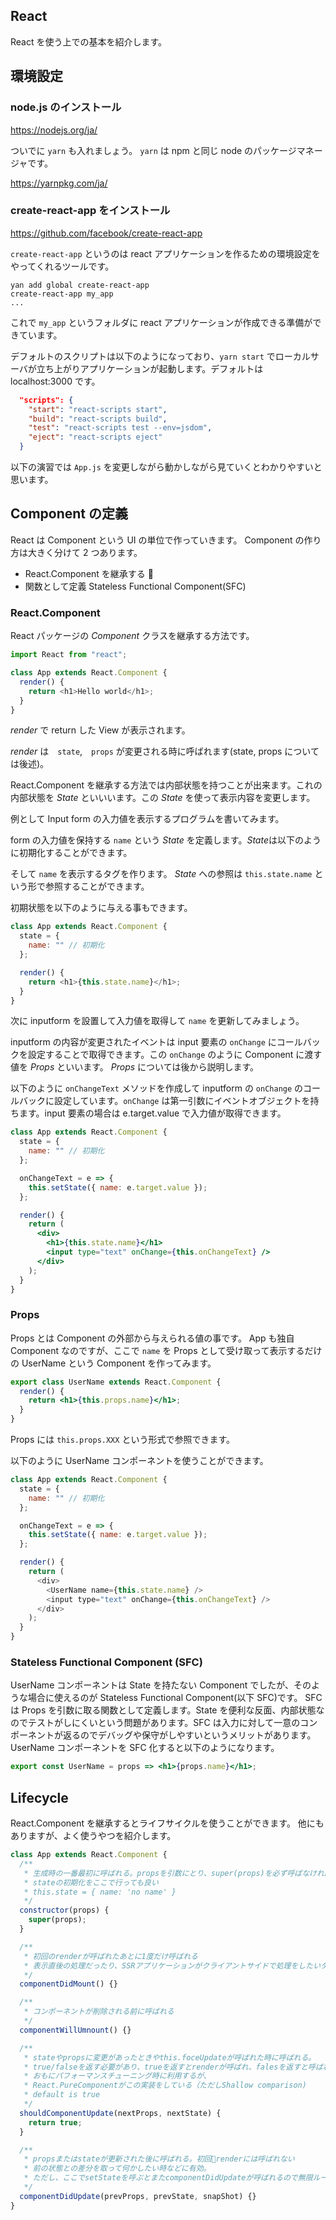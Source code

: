 ## React

React を使う上での基本を紹介します。

## 環境設定

### node.js のインストール

https://nodejs.org/ja/

ついでに `yarn` も入れましょう。 `yarn` は npm と同じ node のパッケージマネージャです。

https://yarnpkg.com/ja/

### create-react-app をインストール

https://github.com/facebook/create-react-app

`create-react-app` というのは react アプリケーションを作るための環境設定をやってくれるツールです。

```
yan add global create-react-app
create-react-app my_app
...
```

これで `my_app` というフォルダに react アプリケーションが作成できる準備ができています。

デフォルトのスクリプトは以下のようになっており、`yarn start` でローカルサーバが立ち上がりアプリケーションが起動します。デフォルトは localhost:3000 です。

```json
  "scripts": {
    "start": "react-scripts start",
    "build": "react-scripts build",
    "test": "react-scripts test --env=jsdom",
    "eject": "react-scripts eject"
  }
```

以下の演習では `App.js` を変更しながら動かしながら見ていくとわかりやすいと思います。

## Component の定義

React は Component という UI の単位で作っていきます。 Component の作り方は大きく分けて 2 つあります。

- React.Component を継承する 
- 関数として定義 Stateless Functional Component(SFC)

### React.Component

React パッケージの _Component_ クラスを継承する方法です。

```js
import React from "react";

class App extends React.Component {
  render() {
    return <h1>Hello world</h1>;
  }
}
```

_render_ で return した View が表示されます。

_render_ は　`state`,　`props` が変更される時に呼ばれます(state, props については後述)。

React.Component を継承する方法では内部状態を持つことが出来ます。これの内部状態を _State_ といいいます。この _State_ を使って表示内容を変更します。

例として Input form の入力値を表示するプログラムを書いてみます。

form の入力値を保持する `name` という _State_ を定義します。*State*は以下のように初期化することができます。

そして `name` を表示するタグを作ります。 _State_ への参照は `this.state.name` という形で参照することができます。

初期状態を以下のように与える事もできます。

```js
class App extends React.Component {
  state = {
    name: "" // 初期化
  };

  render() {
    return <h1>{this.state.name}</h1>;
  }
}
```

次に inputform を設置して入力値を取得して `name` を更新してみましょう。

inputform の内容が変更されたイベントは input 要素の `onChange` にコールバックを設定することで取得できます。この `onChange` のように Component に渡す値を _Props_ といいます。 _Props_ については後から説明します。

以下のように `onChangeText` メソッドを作成して inputform の `onChange` のコールバックに設定しています。`onChange` は第一引数にイベントオブジェクトを持ちます。input 要素の場合は e.target.value で入力値が取得できます。

```jsx
class App extends React.Component {
  state = {
    name: "" // 初期化
  };

  onChangeText = e => {
    this.setState({ name: e.target.value });
  };

  render() {
    return (
      <div>
        <h1>{this.state.name}</h1>
        <input type="text" onChange={this.onChangeText} />
      </div>
    );
  }
}
```

### Props

Props とは Component の外部から与えられる値の事です。
App も独自 Component なのですが、ここで `name` を Props として受け取って表示するだけの UserName という Component を作ってみます。

```jsx
export class UserName extends React.Component {
  render() {
    return <h1>{this.props.name}</h1>;
  }
}
```

Props には `this.props.XXX` という形式で参照できます。

以下のように UserName コンポーネントを使うことができます。

```js
class App extends React.Component {
  state = {
    name: "" // 初期化
  };

  onChangeText = e => {
    this.setState({ name: e.target.value });
  };

  render() {
    return (
      <div>
        <UserName name={this.state.name} />
        <input type="text" onChange={this.onChangeText} />
      </div>
    );
  }
}
```

### Stateless Functional Component (SFC)

UserName コンポーネントは State を持たない Component でしたが、そのような場合に使えるのが Stateless Functional Component(以下 SFC)です。
SFC は Props を引数に取る関数として定義します。State を便利な反面、内部状態なのでテストがしにくいという問題があります。SFC は入力に対して一意のコンポーネントが返るのでデバッグや保守がしやすいというメリットがあります。
UserName コンポーネントを SFC 化すると以下のようになります。

```jsx
export const UserName = props => <h1>{props.name}</h1>;
```

## Lifecycle

React.Component を継承するとライフサイクルを使うことができます。
他にもありますが、よく使うやつを紹介します。

```js
class App extends React.Component {
  /**
   * 生成時の一番最初に呼ばれる。propsを引数にとり、super(props)を必ず呼ばなければならない。
   * stateの初期化をここで行っても良い
   * this.state = { name: 'no name' }
   */
  constructor(props) {
    super(props);
  }

  /**
   * 初回のrenderが呼ばれたあとに1度だけ呼ばれる
   * 表示直後の処理だったり、SSRアプリケーションがクライアントサイドで処理をしたいタイミングなどで使う
   */
  componentDidMount() {}

  /**
   * コンポーネントが削除される前に呼ばれる
   */
  componentWillUmnount() {}

  /**
   * stateやpropsに変更があったときやthis.foceUpdateが呼ばれた時に呼ばれる。
   * true/falseを返す必要があり、trueを返すとrenderが呼ばれ、falesを返すと呼ばれない
   * おもにパフォーマンスチューニング時に利用するが、
   * React.PureComponentがこの実装をしている（ただしShallow comparison)
   * default is true
   */
  shouldComponentUpdate(nextProps, nextState) {
    return true;
  }

  /**
   * propsまたはstateが更新された後に呼ばれる。初回renderには呼ばれない
   * 前の状態との差分を取って何かしたい時などに有効。
   * ただし、ここでsetStateを呼ぶとまたcomponentDidUpdateが呼ばれるので無限ループにならないよに注意
   */
  componentDidUpdate(prevProps, prevState, snapShot) {}
}
```
